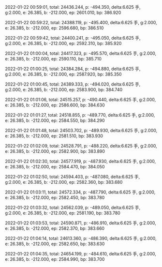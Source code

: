 2022-01-22 00:59:01, total: 24436.244, p: -494.350, delta:6.625 手, g:2.000, e: 26.385, b: -212.000, ep: 2601.010, bp: 386.920

2022-01-22 00:59:22, total: 24388.119, p: -495.400, delta:6.625 手, g:2.000, e: 26.385, b: -212.000, ep: 2596.680, bp: 386.510

2022-01-22 00:59:42, total: 24400.241, p: -495.050, delta:6.625 手, g:2.000, e: 26.385, b: -212.000, ep: 2592.310, bp: 385.920

2022-01-22 01:00:04, total: 24417.323, p: -495.570, delta:6.625 手, g:2.000, e: 26.385, b: -212.000, ep: 2590.110, bp: 385.710

2022-01-22 01:00:25, total: 24384.284, p: -494.880, delta:6.625 手, g:2.000, e: 26.385, b: -212.000, ep: 2587.920, bp: 385.350

2022-01-22 01:00:45, total: 24389.333, p: -494.020, delta:6.625 手, g:2.000, e: 26.385, b: -212.000, ep: 2583.900, bp: 384.740

2022-01-22 01:01:06, total: 24515.257, p: -490.440, delta:6.625 手, g:2.000, e: 26.385, b: -212.000, ep: 2586.600, bp: 384.630

2022-01-22 01:01:27, total: 24518.855, p: -489.770, delta:6.625 手, g:2.000, e: 26.385, b: -212.000, ep: 2584.550, bp: 384.290

2022-01-22 01:01:48, total: 24503.702, p: -489.930, delta:6.625 手, g:2.000, e: 26.385, b: -212.000, ep: 2581.510, bp: 383.930

2022-01-22 01:02:09, total: 24528.791, p: -488.220, delta:6.625 手, g:2.000, e: 26.385, b: -212.000, ep: 2582.900, bp: 383.890

2022-01-22 01:02:30, total: 24577.919, p: -487.930, delta:6.625 手, g:2.000, e: 26.385, b: -212.000, ep: 2584.470, bp: 384.050

2022-01-22 01:02:50, total: 24594.403, p: -487.080, delta:6.625 手, g:2.000, e: 26.385, b: -212.000, ep: 2582.360, bp: 383.680

2022-01-22 01:03:11, total: 24572.334, p: -487.790, delta:6.625 手, g:2.000, e: 26.385, b: -212.000, ep: 2582.450, bp: 383.780

2022-01-22 01:03:32, total: 24562.039, p: -489.050, delta:6.625 手, g:2.000, e: 26.385, b: -212.000, ep: 2581.190, bp: 383.780

2022-01-22 01:03:53, total: 24590.871, p: -486.910, delta:6.625 手, g:2.000, e: 26.385, b: -212.000, ep: 2582.370, bp: 383.660

2022-01-22 01:04:14, total: 24613.360, p: -486.390, delta:6.625 手, g:2.000, e: 26.385, b: -212.000, ep: 2582.650, bp: 383.630

2022-01-22 01:04:35, total: 24654.199, p: -484.610, delta:6.625 手, g:2.000, e: 26.385, b: -212.000, ep: 2584.990, bp: 383.700
